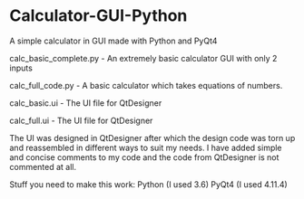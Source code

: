 # Calculator-GUI-Python
A simple calculator in GUI made with Python and PyQt4

calc_basic_complete.py - An extremely basic calculator GUI with only 2 inputs

calc_full_code.py - A basic calculator which takes equations of numbers.

calc_basic.ui - The UI file for QtDesigner

calc_full.ui - The UI file for QtDesigner

The UI was designed in QtDesigner after which the design code was torn up and reassembled in different ways to suit my needs.
I have added simple and concise comments to my code and the code from QtDesigner is not commented at all.

Stuff you need to make this work:
    Python (I used 3.6)
    PyQt4  (I used 4.11.4)
